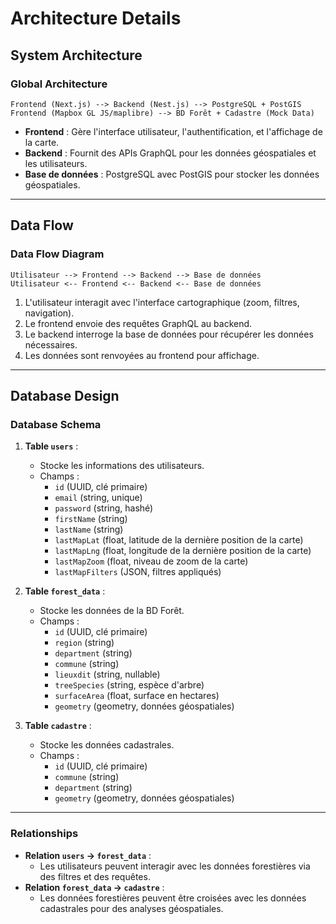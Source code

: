 # Architecture Details

## System Architecture

### Global Architecture
```
Frontend (Next.js) --> Backend (Nest.js) --> PostgreSQL + PostGIS
Frontend (Mapbox GL JS/maplibre) --> BD Forêt + Cadastre (Mock Data)
```

- **Frontend** : Gère l'interface utilisateur, l'authentification, et l'affichage de la carte.
- **Backend** : Fournit des APIs GraphQL pour les données géospatiales et les utilisateurs.
- **Base de données** : PostgreSQL avec PostGIS pour stocker les données géospatiales.

---

## Data Flow

### Data Flow Diagram
```
Utilisateur --> Frontend --> Backend --> Base de données
Utilisateur <-- Frontend <-- Backend <-- Base de données
```

1. L'utilisateur interagit avec l'interface cartographique (zoom, filtres, navigation).
2. Le frontend envoie des requêtes GraphQL au backend.
3. Le backend interroge la base de données pour récupérer les données nécessaires.
4. Les données sont renvoyées au frontend pour affichage.

---

## Database Design

### Database Schema

1. **Table `users`** :
   - Stocke les informations des utilisateurs.
   - Champs :
     - `id` (UUID, clé primaire)
     - `email` (string, unique)
     - `password` (string, hashé)
     - `firstName` (string)
     - `lastName` (string)
     - `lastMapLat` (float, latitude de la dernière position de la carte)
     - `lastMapLng` (float, longitude de la dernière position de la carte)
     - `lastMapZoom` (float, niveau de zoom de la carte)
     - `lastMapFilters` (JSON, filtres appliqués)

2. **Table `forest_data`** :
   - Stocke les données de la BD Forêt.
   - Champs :
     - `id` (UUID, clé primaire)
     - `region` (string)
     - `department` (string)
     - `commune` (string)
     - `lieuxdit` (string, nullable)
     - `treeSpecies` (string, espèce d'arbre)
     - `surfaceArea` (float, surface en hectares)
     - `geometry` (geometry, données géospatiales)

3. **Table `cadastre`** :
   - Stocke les données cadastrales.
   - Champs :
     - `id` (UUID, clé primaire)
     - `commune` (string)
     - `department` (string)
     - `geometry` (geometry, données géospatiales)

---

### Relationships

- **Relation `users` → `forest_data`** :
  - Les utilisateurs peuvent interagir avec les données forestières via des filtres et des requêtes.
- **Relation `forest_data` → `cadastre`** :
  - Les données forestières peuvent être croisées avec les données cadastrales pour des analyses géospatiales.